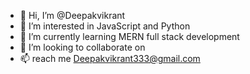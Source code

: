 - 👋 Hi, I’m @Deepakvikrant
- 👀 I’m interested in JavaScript and Python
- 🌱 I’m currently learning MERN full stack development
- 💞️ I’m looking to collaborate on
- 📫 reach me Deepakvikrant333@gmail.com

<!---
Deepakvikrant/Deepakvikrant is a ✨ special ✨ repository because its `README.md` (this file) appears on your GitHub profile.
You can click the Preview link to take a look at your changes.
--->
